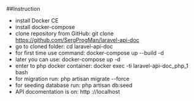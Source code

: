 ##Instruction
- install Docker CE
- install docker-compose
- clone repository from GitHub: git clone https://github.com/SergProgMan/laravel-api-doc
- go to cloned folder: cd laravel-api-doc
- for first time use command: docker-compose up --build -d 
- later you can use: docker-compose up -d
- enter to php docker container: docker exec -ti laravel-api-doc_php_1 bash
- for migration run: php artisan migrate --force
- for seeding database run: php artisan db:seed
- API docomentation is on: http ://localhost
